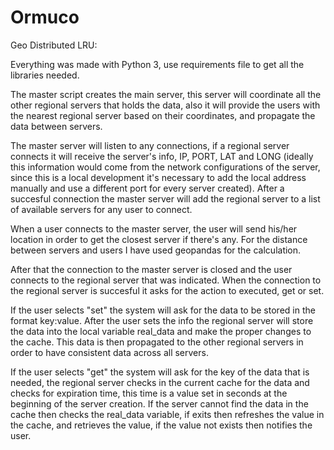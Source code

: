 # Ormuco

Geo Distributed LRU:

Everything was made with Python 3, use requirements file to get all the libraries needed.

The master script creates the main server, this server will coordinate all the other regional servers that holds the data, also it will provide the users with the nearest regional server based on their coordinates, and propagate the data between servers.



The master server will listen to any connections, if a regional server connects it will receive the server's info, IP, PORT, LAT and LONG (ideally this information would come from the network configurations of the server, since this is a local development it's necessary to add the local address manually and use a different port for every server created). After a succesful connection the master server will add the regional server to a list of available servers for any user to connect.



When a user connects to the master server, the user will send his/her location in order to get the closest server if there's any. For the distance between servers and users I have used geopandas for the calculation. 

After that the connection to the master server is closed and the user connects to the regional server that was indicated. When the connection to the regional server is succesful it asks for the action to executed, get or set. 



If the user selects "set" the system will ask for the data to be stored in the format key:value. After the user sets the info the regional server will store the data into the local variable real_data and make the proper changes to the cache. This data is then propagated to the other regional servers in order to have consistent data across all servers.



If the user selects "get" the system will ask for the key of the data that is needed, the regional server checks in the current cache for the data and checks for expiration time, this time is a value set in seconds at the beginning of the server creation. If the server cannot find the data in the cache then checks the real_data variable, if exits then refreshes the value in the cache, and retrieves the value, if the value not exists then notifies the user.

